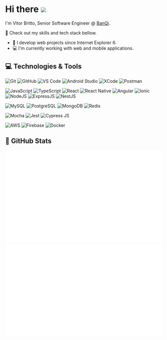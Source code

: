 # Hi there <img src="https://media.giphy.com/media/hvRJCLFzcasrR4ia7z/giphy.gif" width="25px"></a>

I'm Vitor Britto, Senior Software Engineer @ [BanQi](https://github.com/viavarejo-banqi).

🚀 Check out my skills and tech stack bellow.

- 🔭 I develop web projects since Internet Explorer 6.
- 💻 I'm currently working with web and mobile applications.


## 💻 Technologies & Tools

![Git](https://img.shields.io/badge/GIT-000000?style=flat-square&logo=git&logoColor=orange)
![GitHub](https://img.shields.io/badge/GITHUB-000000?style=flat-square&logo=github)
![VS Code](https://img.shields.io/badge/VSCODE-000000?style=flat-square&logo=visual-studio-code&logoColor=blue)
![Android Studio](https://img.shields.io/badge/ANDROID_STUDIO-000000?style=flat-square&logo=android-studio)
![XCode](https://img.shields.io/badge/XCODE-000000?style=flat-square&logo=xcode)
![Postman](https://img.shields.io/badge/POSTMAN-000000?style=flat-square&logo=postman)

![JavaScript](https://img.shields.io/badge/JAVASCRIPT-black?style=flat-square&logo=javascript)
![TypeScript](https://img.shields.io/badge/TYPESCRIPT-black?style=flat-square&logo=typescript)
![React](https://img.shields.io/badge/REACT-black?style=flat-square&logo=react)
![React Native](https://img.shields.io/badge/REACT_NATIVE-black?style=flat-square&logo=react)
![Angular](https://img.shields.io/badge/ANGULAR-black?style=flat-square&logo=angular&logoColor=red)
![Ionic](https://img.shields.io/badge/IONIC-black?style=flat-square&logo=ionic)
![NodeJS](https://img.shields.io/badge/NODEJS-black?style=flat-square&logo=node.js)
![ExpressJS](https://img.shields.io/badge/EXPRESSJS-black?style=flat-square&logo=express)
![NestJS](https://img.shields.io/badge/NESTJS-black?style=flat-square&logo=nestjs&logoColor=E0234E)

![MySQL](https://img.shields.io/badge/MySQL-black?style=flat-square&logo=mysql)
![PostgreSQL](https://img.shields.io/badge/POSTGRESQL-black?style=flat-square&logo=postgresql)
![MongoDB](https://img.shields.io/badge/MONGODB-black?style=flat-square&logo=mongodb)
![Redis](https://img.shields.io/badge/REDIS-black?style=flat-square&logo=redis&logoColor=DD0031)

![Mocha](https://img.shields.io/badge/MOCHA-black?style=flat-square&logo=mocha)
![Jest](https://img.shields.io/badge/JEST-black?style=flat-square&logo=jest&logoColor=C21325)
![Cypress JS](https://img.shields.io/badge/CYPRESS-black?style=flat-square&logo=cypress&logoColor=058a5e)

![AWS](https://img.shields.io/badge/AWS-black?style=flat-square&logo=amazon-aws&logoColor=FF9900)
![Firebase](https://img.shields.io/badge/FIREBASE-black?style=flat-square&logo=firebase&logoColor=039BE5)
![Docker](https://img.shields.io/badge/DOCKER-black?style=flat-square&logo=docker&logoColor=0db7ed)


## 🚀 GitHub Stats
![](https://raw.githubusercontent.com/vitorbritto/github-stats-transparent/output/generated/overview.svg)
![](https://raw.githubusercontent.com/vitorbritto/github-stats-transparent/output/generated/languages.svg)

